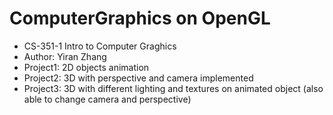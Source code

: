 # ComputerGraphics on OpenGL
* CS-351-1 Intro to Computer Graghics
* Author: Yiran Zhang
* Project1: 2D objects animation
* Project2: 3D with perspective and camera implemented
* Project3: 3D with different lighting and textures on animated object (also able to change camera and perspective)
